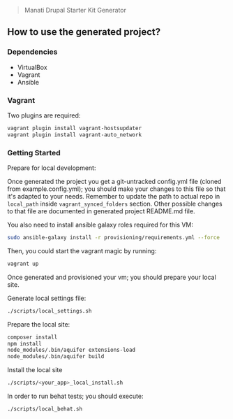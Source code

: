 > Manati Drupal Starter Kit Generator

## How to use the generated project?

### Dependencies

* VirtualBox
* Vagrant
* Ansible

### Vagrant

Two plugins are required:

```bash
vagrant plugin install vagrant-hostsupdater
vagrant plugin install vagrant-auto_network
```

### Getting Started

Prepare for local development:

Once generated the project you get a git-untracked config.yml file (cloned from example.config.yml); you should make your changes to this file so that it's adapted to your needs. Remember to update the path to actual repo in `local_path` inside `vagrant_synced_folders` section. Other possible changes to that file are documented in generated project README.md file.

You also need to install ansible galaxy roles required for this VM:

```bash
sudo ansible-galaxy install -r provisioning/requirements.yml --force
```

Then, you could start the vagrant magic by running:

```bash
vagrant up
```

Once generated and provisioned your vm; you should prepare your local site.

Generate local settings file:

```bash
./scripts/local_settings.sh
```

Prepare the local site:

```bash
composer install
npm install
node_modules/.bin/aquifer extensions-load
node_modules/.bin/aquifer build
```

Install the local site

```bash
./scripts/<your_app>_local_install.sh
```

In order to run behat tests; you should execute:

```bash
./scripts/local_behat.sh
```
